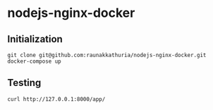 # nodejs-nginx-docker

## Initialization

```
git clone git@github.com:raunakkathuria/nodejs-nginx-docker.git
docker-compose up
```

## Testing

```
curl http://127.0.0.1:8000/app/
```

